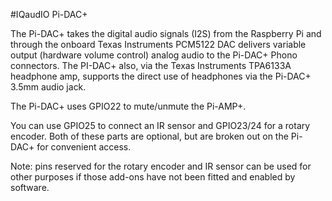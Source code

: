 <!--
---
name: "Pi-DAC+"
manufacturer: IQaudIO
buy: http://www.iqaudio.co.uk
description: An I2S digital to analog audio converter HAT for the Pi
install:
  'devices':
    - 'i2c'
pincount: 40
pin:
  3:
    mode: i2c
  5:
    mode: i2c
  12:
    name: I2S
  15:
    name: Mute/Unmute
    description: Pi-AMP+ only (optional) 
  16:
    name: Rotary Encoder
    description: (optional) 
  18:
    name: Rotary Encoder
    description: (optional)
  22:
    name: IR Sensor
    description: (optional) 
  35:
    name: I2S
  38:
    name: I2S
  40:
    name: I2S
-->
#IQaudIO Pi-DAC+

The Pi-DAC+ takes the digital audio signals (I2S) from the Raspberry Pi and through the
onboard Texas Instruments PCM5122 DAC delivers variable output (hardware volume
control) analog audio to the Pi-DAC+ Phono connectors. The PI-DAC+ also, via the
Texas Instruments TPA6133A headphone amp, supports the direct use of headphones via
the Pi-DAC+ 3.5mm audio jack.

The Pi-DAC+ uses GPIO22 to mute/unmute the Pi-AMP+.

You can use GPIO25 to connect an IR sensor and GPIO23/24 for a rotary encoder. Both of
these parts are optional, but are broken out on the Pi-DAC+ for convenient access.

Note: pins reserved for the rotary encoder and IR sensor can be used for other purposes if those add-ons have not been fitted and enabled by software.
